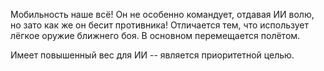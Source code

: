 Мобильность наше всё!
Он не особенно командует, отдавая ИИ волю, но зато как же он бесит противника!
Отличается тем, что использует лёгкое оружие ближнего боя.
В основном перемещается полётом.

Имеет повышенный вес для ИИ -- является приоритетной целью.
